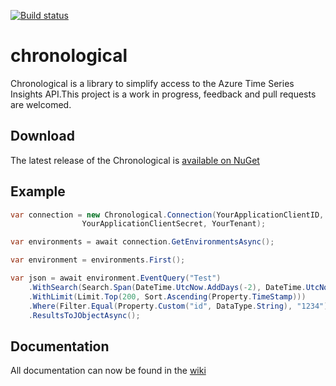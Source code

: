 [![Build status](https://ci.appveyor.com/api/projects/status/3x04uwu4bu4fy28s/branch/experimental-aggregatequeryresultgenerics?svg=true)](https://ci.appveyor.com/project/colethecoder/chronological/branch/experimental-aggregatequeryresultgenerics)


# chronological
Chronological is a library to simplify access to the Azure Time Series Insights API.This project is a work in progress, feedback and pull requests are welcomed.

## Download

The latest release of the Chronological is [available on NuGet](https://www.nuget.org/packages/Chronological/)

## Example

```cs
var connection = new Chronological.Connection(YourApplicationClientID,
                YourApplicationClientSecret, YourTenant);

var environments = await connection.GetEnvironmentsAsync();

var environment = environments.First();

var json = await environment.EventQuery("Test")
    .WithSearch(Search.Span(DateTime.UtcNow.AddDays(-2), DateTime.UtcNow)
    .WithLimit(Limit.Top(200, Sort.Ascending(Property.TimeStamp)))
    .Where(Filter.Equal(Property.Custom("id", DataType.String), "1234"))
    .ResultsToJObjectAsync();
```

## Documentation

All documentation can now be found in the [wiki](https://github.com/colethecoder/chronological/wiki)


